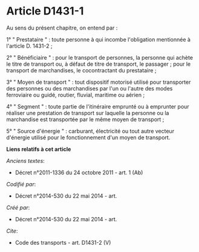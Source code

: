 # Article D1431-1

Au sens du présent chapitre, on entend par : 

1° " Prestataire " : toute personne à qui incombe l'obligation mentionnée à l'article D. 1431-2 ; 

2° " Bénéficiaire " : pour le transport de personnes, la personne qui achète le titre de transport ou, à défaut de titre de
transport, le passager ; pour le transport de marchandises, le cocontractant du prestataire ; 

3° " Moyen de transport " : tout dispositif motorisé utilisé pour transporter des personnes ou des marchandises par l'un ou
l'autre des modes ferroviaire ou guidé, routier, fluvial, maritime ou aérien ; 

4° " Segment " : toute partie de l'itinéraire emprunté ou à emprunter pour réaliser une prestation de transport sur laquelle
la personne ou la marchandise est transportée par le même moyen de transport ; 

5° " Source d'énergie " : carburant, électricité ou tout autre vecteur d'énergie utilisé pour le fonctionnement d'un moyen de
transport.

**Liens relatifs à cet article**

_Anciens textes_:

  - Décret n°2011-1336 du 24 octobre 2011 - art. 1 (Ab)

_Codifié par_:

  - Décret n°2014-530 du 22 mai 2014 - art.

_Créé par_:

  - Décret n°2014-530 du 22 mai 2014 - art.

_Cite_:

  - Code des transports - art. D1431-2 (V)
